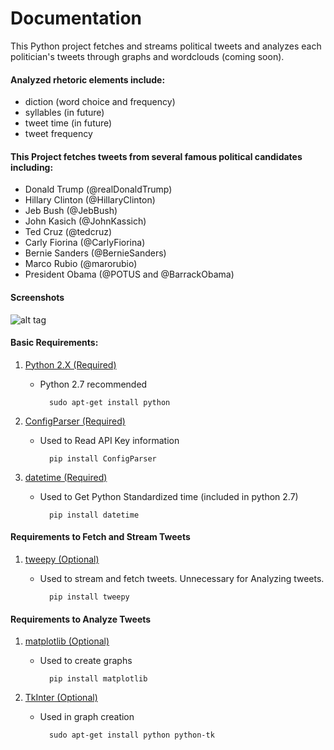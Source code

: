# Documentation

This Python project fetches and streams political tweets and analyzes each politician's tweets through graphs and wordclouds (coming soon).

#### Analyzed rhetoric elements include:
 * diction (word choice and frequency)
 * syllables (in future)
 * tweet time (in future)
 * tweet frequency

#### This Project fetches tweets from several famous political candidates including:
* Donald Trump (@realDonaldTrump)
* Hillary Clinton (@HillaryClinton)
* Jeb Bush (@JebBush)
* John Kasich (@JohnKassich)
* Ted Cruz (@tedcruz)
* Carly Fiorina (@CarlyFiorina)
* Bernie Sanders (@BernieSanders)
* Marco Rubio (@marorubio)
* President Obama (@POTUS and @BarrackObama)

#### Screenshots
![alt tag](https://raw.githubusercontent.com/shyamw/Political_Tweet_Analysis/master/Documentation/Trump_Tweets.png)

#### Basic Requirements:
1. [Python 2.X (Required)](https://www.python.org/downloads/)
	* Python 2.7 recommended

			sudo apt-get install python

2. [ConfigParser (Required)](https://pypi.python.org/pypi/configparser)
	* Used to Read API Key information

        	pip install ConfigParser

3. [datetime (Required)](https://pypi.python.org/pypi/DateTime)
	* Used to Get Python Standardized time (included in python 2.7)

        	pip install datetime

#### Requirements to Fetch and Stream Tweets
1. [tweepy (Optional)](http://docs.tweepy.org/en/v3.5.0/install.html)
    * Used to stream and fetch tweets. Unnecessary for Analyzing tweets.

            pip install tweepy

#### Requirements to Analyze Tweets
1. [matplotlib (Optional)](http://matplotlib.org/downloads.html)
    * Used to create graphs

            pip install matplotlib

2. [TkInter (Optional)](https://wiki.python.org/moin/TkInter)
    * Used in graph creation

            sudo apt-get install python python-tk



